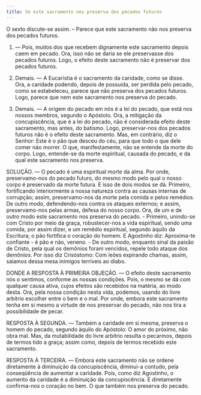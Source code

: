 ```yaml
---
title: Se este sacramento nos preserva dos pecados futuros
---
```


O sexto discute-se assim. – Parece que este sacramento não nos preserva dos pecados futuros.  

1. — Pois, muitos dos que recebem dignamente este sacramento depois caem em pecado. Ora, isso não se daria se ele preservasse dos pecados futuros. Logo, o efeito deste sacramento não é preservar dos pecados futuros.  

2. Demais. — A Eucaristia é o sacramento da caridade, como se disse. Ora, a caridade podendo, depois de possuída, ser perdida pelo pecado, como se estabeleceu, parece que não preserva dos pecados futuros. Logo, parece que nem este sacramento nos preserva do pecado.  

3. Demais. — A origem do pecado em nós é a lei do pecado, que está nos nossos membros, segundo o Apóstolo. Ora, a mitigação da concupiscência, que é a lei do pecado, não é considerada efeito deste sacramento, mas antes, do batismo. Logo, preservar-nos dos pecados futuros não é o efeito deste sacramento. Mas, em contrário, diz o Senhor: Este é o pão que desceu do céu, para que todo o que dele comer não morrer. O que, manifestamente, não se entende da morte do corpo. Logo, entende-se da morte espiritual, causada do pecado, e da qual este sacramento nos preserva.  

SOLUÇÃO. — O pecado é uma espiritual morte da alma. Por onde, preservamo-nos do pecado futuro, do mesmo modo pelo qual o nosso corpo é preservado da morte futura. E isso de dois modos se dá. Primeiro, fortificando interiormente a nossa natureza contra as causas internas de corrupção; assim, preservamo-nos da morte pela comida e pelos remédios. De outro modo, defendendo-nos contra os ataques externos; e assim, preservamo-nos pelas armas, defesa do nosso corpo. Ora, de um e de outro modo este sacramento nos preserva do pecado. - Primeiro, unindo-se com Cristo por meio da graça, robustecer-nos a vida espiritual, sendo uma comida, por assim dizer, e um remédio espiritual, segundo àquilo da Escritura; o pão fortifica o coração do homem. E Agostinho diz: Aproxima-te confiante - é pão e não, veneno. - De outro modo, enquanto sinal da paixão de Cristo, pela qual os demônios foram vencidos, repele todo ataque dos demônios. Por isso diz Crisóstomo: Com leões expirando chamas, assim, saiamos dessa mesa inimigos terríveis ao diabo.  

DONDE A RESPOSTA À PRIMEIRA OBJEÇÃO. — O efeito deste sacramento nós o sentimos, conforme as nossas condições. Pois, o mesmo se dá com qualquer causa ativa, cujos efeitos são recebidos na matéria, ao modo desta. Ora, pela nossa condição nesta vida, podemos, usando do livre arbítrio escolher entre o bem e o mal. Por onde, embora este sacramento tenha em si mesmo a virtude de nos preservar do pecado, não nos tira a possibilidade de pecar.  

RESPOSTA À SEGUNDA. — Também a caridade em si mesma, preserva o homem do pecado, segundo àquilo do Apóstolo: O amor do próximo, não obra mal. Mas, da mutabilidade do livre arbítrio resulta o pecarmos, depois de termos tido a graça; assim como, depois de termos recebido este sacramento.  

RESPOSTA À TERCEIRA. — Embora este sacramento não se ordene diretamente à diminuição da concupiscência, diminui-a contudo, pela conseqüência de aumentar a caridade. Pois, como diz Agostinho, o aumento da caridade é a diminuição da concupiscência. E diretamente confirma-nos o coração no bem. O que também nos preserva do pecado.